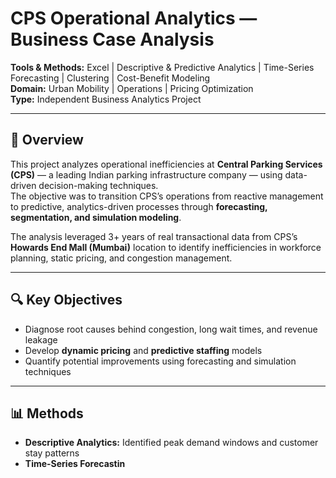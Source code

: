 # CPS Operational Analytics — Business Case Analysis

**Tools & Methods:** Excel | Descriptive & Predictive Analytics | Time-Series Forecasting | Clustering | Cost-Benefit Modeling  
**Domain:** Urban Mobility | Operations | Pricing Optimization  
**Type:** Independent Business Analytics Project  

---

## 📘 Overview
This project analyzes operational inefficiencies at **Central Parking Services (CPS)** — a leading Indian parking infrastructure company — using data-driven decision-making techniques.  
The objective was to transition CPS’s operations from reactive management to predictive, analytics-driven processes through **forecasting, segmentation, and simulation modeling**.

The analysis leveraged 3+ years of real transactional data from CPS’s **Howards End Mall (Mumbai)** location to identify inefficiencies in workforce planning, static pricing, and congestion management.

---

## 🔍 Key Objectives
- Diagnose root causes behind congestion, long wait times, and revenue leakage  
- Develop **dynamic pricing** and **predictive staffing** models  
- Quantify potential improvements using forecasting and simulation techniques  

---

## 📊 Methods
- **Descriptive Analytics:** Identified peak demand windows and customer stay patterns  
- **Time-Series Forecastin**
